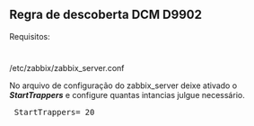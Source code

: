 ## Regra de descoberta DCM D9902

Requisitos:
#
 /etc/zabbix/zabbix_server.conf
  
No arquivo de configuração do zabbix_server deixe ativado o ***StartTrappers*** e configure quantas intancias julgue necessário.
<pre> StartTrappers= 20 </pre>
